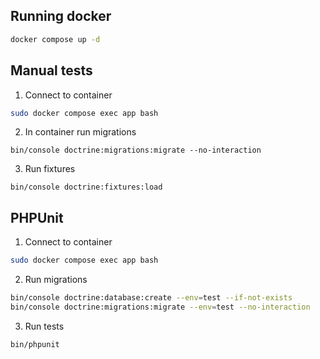 ## Running docker

```bash
docker compose up -d
```

## Manual tests
1. Connect to container
```bash
sudo docker compose exec app bash
```

2. In container run migrations
```
bin/console doctrine:migrations:migrate --no-interaction
```

3. Run fixtures
```
bin/console doctrine:fixtures:load
```

## PHPUnit
1. Connect to container
```bash
sudo docker compose exec app bash
```

2. Run migrations
```bash
bin/console doctrine:database:create --env=test --if-not-exists
bin/console doctrine:migrations:migrate --env=test --no-interaction
```

3. Run tests
```bash
bin/phpunit
```

